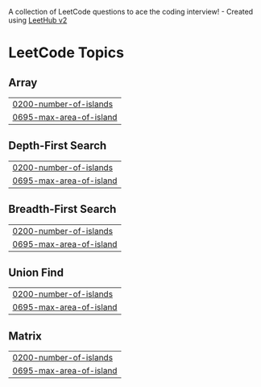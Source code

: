 A collection of LeetCode questions to ace the coding interview! - Created using [LeetHub v2](https://github.com/arunbhardwaj/LeetHub-2.0)
<!---LeetCode Topics Start-->
# LeetCode Topics
## Array
|  |
| ------- |
| [0200-number-of-islands](https://github.com/trikko81/Leetcode/tree/master/0200-number-of-islands) |
| [0695-max-area-of-island](https://github.com/trikko81/Leetcode/tree/master/0695-max-area-of-island) |
## Depth-First Search
|  |
| ------- |
| [0200-number-of-islands](https://github.com/trikko81/Leetcode/tree/master/0200-number-of-islands) |
| [0695-max-area-of-island](https://github.com/trikko81/Leetcode/tree/master/0695-max-area-of-island) |
## Breadth-First Search
|  |
| ------- |
| [0200-number-of-islands](https://github.com/trikko81/Leetcode/tree/master/0200-number-of-islands) |
| [0695-max-area-of-island](https://github.com/trikko81/Leetcode/tree/master/0695-max-area-of-island) |
## Union Find
|  |
| ------- |
| [0200-number-of-islands](https://github.com/trikko81/Leetcode/tree/master/0200-number-of-islands) |
| [0695-max-area-of-island](https://github.com/trikko81/Leetcode/tree/master/0695-max-area-of-island) |
## Matrix
|  |
| ------- |
| [0200-number-of-islands](https://github.com/trikko81/Leetcode/tree/master/0200-number-of-islands) |
| [0695-max-area-of-island](https://github.com/trikko81/Leetcode/tree/master/0695-max-area-of-island) |
<!---LeetCode Topics End-->